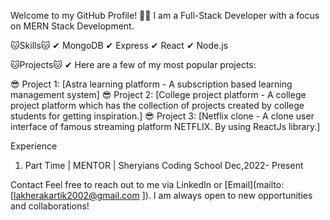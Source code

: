 Welcome to my GitHub Profile! 🐱‍🚀
I am a Full-Stack Developer with a focus on MERN Stack Development.

🐱Skills🐱‍
   ✔ MongoDB
   ✔ Express
   ✔ React
   ✔ Node.js

🐱‍Projects🐱‍
   ✔ Here are a few of my most popular projects:

😎  Project 1: [Astra learning platform - A subscription based learning management system]
😎  Project 2: [College project platform - A college project platform which has the collection of projects created by college students for getting inspiration.]
😎  Project 3: [Netflix clone - A clone user interface of famous streaming platform NETFLIX. By using ReactJs library.]

Experience
  1) Part Time | MENTOR | Sheryians Coding School            Dec,2022- Present

Contact
Feel free to reach out to me via LinkedIn or [Email](mailto:[lakherakartik2002@gmail.com ]). I am always open to new opportunities and collaborations!
